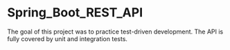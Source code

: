 # Spring_Boot_REST_API
The goal of this project was to practice test-driven development. The API is fully covered by unit and integration tests.
